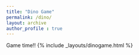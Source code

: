 ```yaml
---
title: "Dino Game"
permalink: /dino/
layout: archive
author_profile : true
---
```

Game time!!
{% include _layouts/dinogame.html %}
